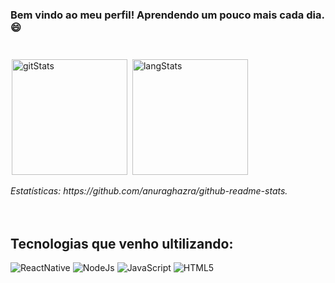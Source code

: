 ### Bem vindo ao meu perfil! Aprendendo um pouco mais cada dia. 😄
#

[<img style="padding: 2px; height: 185px" src="https://github-readme-stats.vercel.app/api?username=EAKerber&show_icons=true&theme=github_dark" alt="gitStats">](https://github-readme-stats.vercel.app/api?username=EAKerber&show_icons=true&theme=github_dark)
[<img style="padding: 2px; height: 185px" src="https://github-readme-stats.vercel.app/api/top-langs/?username=EAKerber&theme=github_dark" alt="langStats" >](https://github-readme-stats.vercel.app/api/top-langs/?username=EAKerber&theme=github_dark)

<div>
    <i>Estatísticas:</i> <i><a>https://github.com/anuraghazra/github-readme-stats</a></i><i>.</i>
</div>
<br>
<br>


## Tecnologias que venho ultilizando:
<div style="margin-bottom: 10px;" ></div>

![ReactNative](https://img.shields.io/badge/React_Native-20232A?style=for-the-badge&logo=react&logoColor=61DAFB)
![NodeJs](https://img.shields.io/badge/Node.js-43853D?style=for-the-badge&logo=node.js&logoColor=white)
![JavaScript](https://img.shields.io/badge/JavaScript-F7DF1E?style=for-the-badge&logo=javascript&logoColor=black)
![HTML5](https://img.shields.io/badge/HTML5-E34F26?style=for-the-badge&logo=html5&logoColor=white)